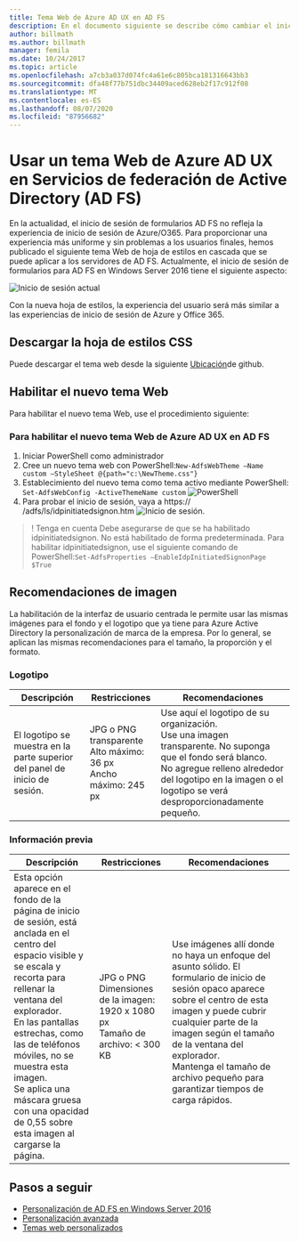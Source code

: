 ```yaml
---
title: Tema Web de Azure AD UX en AD FS
description: En el documento siguiente se describe cómo cambiar el inicio de sesión de formularios de AD FS para que se parezca a la experiencia del usuario Azure AD.
author: billmath
ms.author: billmath
manager: femila
ms.date: 10/24/2017
ms.topic: article
ms.openlocfilehash: a7cb3a037d074fc4a61e6c805bca181316643bb3
ms.sourcegitcommit: dfa48f77b751dbc34409aced628eb2f17c912f08
ms.translationtype: MT
ms.contentlocale: es-ES
ms.lasthandoff: 08/07/2020
ms.locfileid: "87956682"
---
```

# <a name="using-an-azure-ad-ux-web-theme-in-active-directory-federation-services"></a>Usar un tema Web de Azure AD UX en Servicios de federación de Active Directory (AD FS)
En la actualidad, el inicio de sesión de formularios AD FS no refleja la experiencia de inicio de sesión de Azure/O365.  Para proporcionar una experiencia más uniforme y sin problemas a los usuarios finales, hemos publicado el siguiente tema Web de hoja de estilos en cascada que se puede aplicar a los servidores de AD FS.  Actualmente, el inicio de sesión de formularios para AD FS en Windows Server 2016 tiene el siguiente aspecto:

![Inicio de sesión actual](media/Azure-UX-Web-Theme-in-AD-FS/one.png)


Con la nueva hoja de estilos, la experiencia del usuario será más similar a las experiencias de inicio de sesión de Azure y Office 365.

## <a name="download-the-css-style-sheet"></a>Descargar la hoja de estilos CSS
Puede descargar el tema web desde la siguiente [Ubicación](https://github.com/Microsoft/adfsWebCustomization/tree/master/centeredUi)de github.


## <a name="enabling-the-new-web-theme"></a>Habilitar el nuevo tema Web
Para habilitar el nuevo tema Web, use el procedimiento siguiente:

### <a name="to-enable-the-new-azure-ad-ux-web-theme-in-ad-fs"></a>Para habilitar el nuevo tema Web de Azure AD UX en AD FS
1. Iniciar PowerShell como administrador
2. Cree un nuevo tema web con PowerShell:`New-AdfsWebTheme –Name custom –StyleSheet @{path="c:\NewTheme.css"}`
3. Establecimiento del nuevo tema como tema activo mediante PowerShell: `Set-AdfsWebConfig -ActiveThemeName custom` 
    ![ PowerShell](media/Azure-UX-Web-Theme-in-AD-FS/two.png)
4. Para probar el inicio de sesión, vaya a https:// <AD FS name.domain> /adfs/ls/idpinitiatedsignon.htm ![ Inicio de sesión.](media/Azure-UX-Web-Theme-in-AD-FS/three.png)

> ! Tenga en cuenta Debe asegurarse de que se ha habilitado idpinitiatedsignon.  No está habilitado de forma predeterminada.  Para habilitar idpinitiatedsignon, use el siguiente comando de PowerShell:`Set-AdfsProperties –EnableIdpInitiatedSignonPage $True`

## <a name="image-recommendations"></a>Recomendaciones de imagen
La habilitación de la interfaz de usuario centrada le permite usar las mismas imágenes para el fondo y el logotipo que ya tiene para Azure Active Directory la personalización de marca de la empresa. Por lo general, se aplican las mismas recomendaciones para el tamaño, la proporción y el formato.

### <a name="logo"></a>Logotipo

Descripción | Restricciones | Recomendaciones
------- | ------- | ----------
El logotipo se muestra en la parte superior del panel de inicio de sesión. | JPG o PNG transparente<br>Alto máximo: 36 px<br>Ancho máximo: 245 px | Use aquí el logotipo de su organización.<br>Use una imagen transparente. No suponga que el fondo será blanco.<br>No agregue relleno alrededor del logotipo en la imagen o el logotipo se verá desproporcionadamente pequeño.

### <a name="background"></a>Información previa

Descripción | Restricciones | Recomendaciones
------- | ------- | ----------
Esta opción aparece en el fondo de la página de inicio de sesión, está anclada en el centro del espacio visible y se escala y recorta para rellenar la ventana del explorador.    <br>En las pantallas estrechas, como las de teléfonos móviles, no se muestra esta imagen.<br>Se aplica una máscara gruesa con una opacidad de 0,55 sobre esta imagen al cargarse la página. | JPG o PNG<br>Dimensiones de la imagen: 1920 x 1080 px<br>Tamaño de archivo: &lt; 300 KB | <br>Use imágenes allí donde no haya un enfoque del asunto sólido. El formulario de inicio de sesión opaco aparece sobre el centro de esta imagen y puede cubrir cualquier parte de la imagen según el tamaño de la ventana del explorador.<br>Mantenga el tamaño de archivo pequeño para garantizar tiempos de carga rápidos.

## <a name="next-steps"></a>Pasos a seguir
- [Personalización de AD FS en Windows Server 2016](./ad-fs-customization-in-windows-server.md)
- [Personalización avanzada](Advanced-Customization-of-AD-FS-Sign-in-Pages.md)
- [Temas web personalizados](Custom-Web-Themes-in-AD-FS.md)

